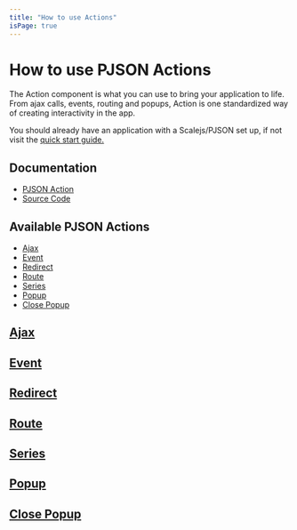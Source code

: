 ```yaml
---
title: "How to use Actions"
isPage: true
---
```


<script>
    var ajaxJson = {
        "type": "editor",
        "id": "ajaxJson",
        "value": {
            "type": "action",
            "actionType": "ajax",
            "text": "SUBMIT",
            "options": {
                "target": {
                    "uri": "dashboard",
                }
            }
        },
        "output": true,
        "classes": "editor",
        "outputClasses": "output"
    };

    var eventJson = {
        "type": "editor",
        "id": "editorJson",
        "value": {
            "type": "action",
            "actionType": "event",
            "options": {
                "target": "my_grid.add",
                "params": [
                    {
                        "status": "{{status}}"
                    }
                ],
                "useOptions": true
            }
        },
        "output": false,
        "classes": "editor"
    };

    var redirectJson = {
        "type": "editor",
        "id": "redirectJson",
        "value": {
            "type": "action",
            "actionType": "redirect",
            "text": "Redirect",
            "options": {
                "target": "https://www.google.com"
            }
        },
        "output": true,
        "classes": "editor",
        "outputClasses": "output"
    };

    var routeJson = {
        "type": "editor",
        "id": "routeJson",
        "value": {
            "type": "action",
            "actionType": "route",
            "text": "Add User",
            "options": {
                "target": "add-user"
            }
        },
        "output": true,
        "classes": "editor",
        "outputClasses": "output"
    };

    var seriesJson = {
        "type": "editor",
        "id": "seriesJson",
        "value": {
            "type": "action",
            "actionType": "series",
            "text": "Start Actions",
            "options": {
                "actions": [
                    {
                        "type": "action",
                        "actionType": "route",
                        "text": "Add User",
                        "options": {
                            "target": "add-user"
                        }
                    },
                    {
                        "type": "action",
                        "actionType": "event",
                        "options": {
                            "target": "my_grid.add",
                            "params": [                            
                                {
                                    "name": "{{request.name}}",
                                    "endpoint": "{{request.uri}}",
                                    "status": "{{status}}"
                                }
                            ],
                            "useOptions": true
                        }
                    }
                ]
            }
        },
        "output": true,
        "classes": "editor",
        "outputClasses": "output"
    };

    var popupJson = {
        "type": "editor",
        "id": "popupJson",
        "value": {
            "type": "action",
            "text": "Popup",
            "actionType": "popup",
            "options": {
                "title": "Success",
                "template": "action_popup_template",
                "message": "Your form has been submitted successfully"
            }
        },
        "output": true,
        "classes": "editor",
        "outputClasses": "output"
    };

    var closePopupJson = {
        "type": "editor",
        "id": "closePopupJson",
        "value": {
            "type": "action",
            "text": "Close Popup",
            "actionType": "closePopup"
        },
        "output": true,
        "classes": "editor",
        "outputClasses": "output"
    }
</script>

# How to use PJSON Actions

The Action component is what you can use to bring your application to life. From ajax calls, events, routing and popups, Action is one standardized way of creating interactivity in the app.

You should already have an application with a Scalejs/PJSON set up, if not visit the [quick start guide.](https://eikospartners.github.io/scalejs/quick-start.html)

## Documentation
* [PJSON Action](https://eikospartners.github.io/scalejs.metadataFactory-common/doc/module-action.html)
* [Source Code](https://github.com/EikosPartners/scalejs.metadataFactory-common/tree/master/src/action)

## Available PJSON Actions
* [Ajax](#ajax)
* [Event](#event)
* [Redirect](#redirect)
* [Route](#route)
* [Series](#series)
* [Popup](#popup)
* [Close Popup](#close_popup)

<div id="ajax"></div>

## [Ajax](https://eikospartners.github.io/scalejs.metadataFactory-common/doc/module-ajax.html)
<div class="editor-container container-small" data-bind="metadataFactory: ajaxJson"></div>

<div id="event"></div>

## [Event](https://eikospartners.github.io/scalejs.metadataFactory-common/doc/module-event.html)
<div class="editor-container container-small" data-bind="metadataFactory: eventJson"></div>

<div id="redirect"></div>

## [Redirect](https://eikospartners.github.io/scalejs.metadataFactory-common/doc/module-redirect.html)
<div class="editor-container container-small" data-bind="metadataFactory: redirectJson"></div>

<div id="route"></div>

## [Route](https://eikospartners.github.io/scalejs.metadataFactory-common/doc/module-route.html)
<div class="editor-container container-small" data-bind="metadataFactory: routeJson"></div>

<div id="series"></div>

## [Series](https://eikospartners.github.io/scalejs.metadataFactory-common/doc/module-series.html)
<div class="editor-coontainer container-large" data-bind="metadataFactory: seriesJson"></div>

<div id="popup"></div>

## [Popup](https://eikospartners.github.io/scalejs.metadataFactory-common/doc/module-popup.html)
<div class="editor-container container-small" data-bind="metadataFactory: popupJson"></div>

<div id="close_popup"></div>

## [Close Popup](https://eikospartners.github.io/scalejs.metadataFactory-common/doc/module-popup.html)
<div class="editor-container container-xs" data-bind="metadataFactory: closePopupJson"></div>

<script src="https://eikospartners.github.io/scalejs-dev/build/app.bundle.js"></script>